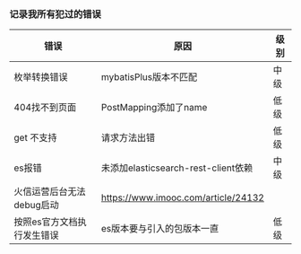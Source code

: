 ### 记录我所有犯过的错误
|错误|原因|级别
|---|---|----|
|枚举转换错误|mybatisPlus版本不匹配|中级
|404找不到页面|PostMapping添加了name|低级
|get 不支持|请求方法出错|低级
|es报错|未添加elasticsearch-rest-client依赖|中级
|火信运营后台无法debug启动|https://www.imooc.com/article/24132|
|按照es官方文档执行发生错误|es版本要与引入的包版本一直|低级